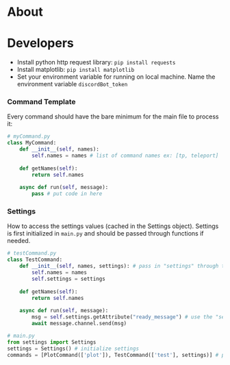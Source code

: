 
# About

# Developers
- Install python http request library: `pip install requests`
- Install matplotlib: `pip install matplotlib`
- Set your environment variable for running on local machine. Name the environment variable `discordBot_token`

### Command Template
Every command should have the bare minimum for the main file to process it:
```py
# myCommand.py
class MyCommand:
    def __init__(self, names):
        self.names = names # list of command names ex: [tp, teleport]
        
    def getNames(self):
        return self.names
        
    async def run(self, message): 
        pass # put code in here
```

### Settings
How to access the settings values (cached in the Settings object). Settings is first initialized in `main.py` and should be passed through functions if needed.
```py
# testCommand.py
class TestCommand:
    def __init__(self, names, settings): # pass in "settings" through the constructor
        self.names = names
        self.settings = settings
        
    def getNames(self):
        return self.names
        
    async def run(self, message): 
        msg = self.settings.getAttribute("ready_message") # use the "settings" object as needed
        await message.channel.send(msg)

# main.py
from settings import Settings
settings = Settings() # initialize settings
commands = [PlotCommand(['plot']), TestCommand(['test'], settings)] # pass in settings into TestCommand(..,settings)
```
